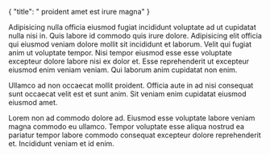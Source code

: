 {
  "title": " proident amet est irure magna"
}

Adipisicing nulla officia eiusmod fugiat incididunt voluptate ad ut cupidatat nulla nisi in. Quis labore id commodo quis irure dolore. Adipisicing elit officia qui eiusmod veniam dolore mollit sit incididunt et laborum. Velit qui fugiat anim ut voluptate tempor. Nisi tempor eiusmod esse esse voluptate excepteur dolore labore nisi ex dolor et. Esse reprehenderit ut excepteur eiusmod enim veniam veniam. Qui laborum anim cupidatat non enim.

Ullamco ad non occaecat mollit proident. Officia aute in ad nisi consequat sunt occaecat velit est et sunt anim. Sit veniam enim cupidatat eiusmod eiusmod amet.

Lorem non ad commodo dolore ad. Eiusmod esse voluptate labore veniam magna commodo eu ullamco. Tempor voluptate esse aliqua nostrud ea pariatur tempor labore commodo consequat excepteur dolore reprehenderit et. Incididunt veniam et id enim.